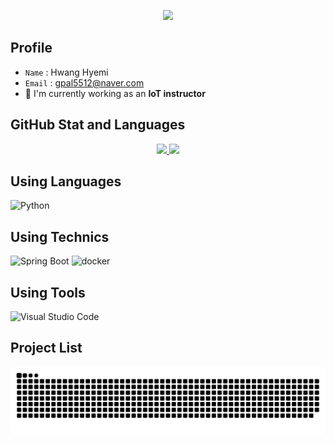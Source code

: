 <p align='center'>
  <a href="https://github.com/0xxhyemi">
    <img src="https://capsule-render.vercel.app/api?type=waving&height=200&color=1468&text=hyemi's%20repository&section=header&reversal=false&fontSize=50&fontAlign=50&fontAlignY=39&animation=fadeIn"/>
  </a>
</p>

## Profile
- `Name` : Hwang Hyemi
- `Email` : gpal5512@naver.com
- 🔭 I'm currently working as an **IoT instructor**
 
## GitHub Stat and Languages
<p align='center'>
  <a href="https://github.com/0xxhyemi">
    <img src="https://github-readme-stats.vercel.app/api?username=0xxhyemi&theme=tokyonight&show_icons=true"/>
    <img src="https://github-readme-stats.vercel.app/api/top-langs/?username=0xxhyemi&theme=tokyonight&layout=compact"/>
  </a>
</p>

## Using Languages
<p align='left'>
<!--     <img height="40" src="https://img.icons8.com/?size=100&id=55199&format=png&color=000000" title="C++"> -->
    <img height="40" src="https://img.icons8.com/?size=100&id=l75OEUJkPAk4&format=png&color=000000" title="Python">
<!--     <img height="40" src="https://img.icons8.com/?size=100&id=Pd2x9GWu9ovX&format=png&color=000000" title="Java"> -->
<!--     <img width="40" height="40" src="https://img.icons8.com/color/48/kotlin.png" alt="kotlin" title="Kotlin"> -->
<!--     <img height="40" src="https://img.icons8.com/?size=100&id=108784&format=png&color=000000" title="Javascript"> -->
<!--     <img height="40" src="https://img.icons8.com/?size=100&id=vgMoO3QkEnKf&format=png&color=000000" title="VisualBasic"> -->
<!--     <img width="40" height="40" src="https://img.icons8.com/cute-clipart/64/go-logo.png" alt="go-logo" title="Go"> -->
<!--     <img height="40" src="https://img.icons8.com/?size=100&id=Lz7oiCpdanST&format=png&color=000000" title="Delphi"> -->
<!--     <img height="40" src="https://img.icons8.com/?size=100&id=13460&format=png&color=000000" title="PHP"> -->
<!--     <img width="40" height="40" src="https://img.icons8.com/nolan/64/oracle-logo.png" alt="oracle-logo" title="Oracle"> -->
<!--     <img width="40" height="40" src="https://img.icons8.com/color/48/microsoft-sql-server.png" alt="microsoft-sql-server" title="SQL Server"> -->
<!--     <img width="40" height="40" src="https://img.icons8.com/fluency/48/maria-db.png" alt="maria-db" title="MySQL/MariaDB"> -->
</p>

## Using Technics
<p align='left'>
  <img height="40" src="https://img.icons8.com/?size=100&id=90519&format=png&color=000000" title="Spring Boot">   
  <img width="40" height="40" src="https://img.icons8.com/fluency/48/docker.png" alt="docker" title="Docker">

  <!-- 
  <img height="40" src="https://img.icons8.com/?size=100&id=O6SWwpPIM0GB&format=png&color=000000" title="PyTorch">  
  -->
</p>

## Using Tools
<p align='left'>
  <img height="40" src="https://img.icons8.com/?size=100&id=9OGIyU8hrxW5&format=png&color=000000" title="Visual Studio Code">
</p>

## Project List
  <!--- [Website] [Personal Portfolio site](https://hugoMGSung.github.io)  -->
  <!--- [WinForm] [WinForms프로젝트](https://github.com/hugoMGSung/works-need-it-csharp/tree/main/miniprojects/ITS_CCTV_App)  -->
  <!--- [WPF] [WPF프로젝트](https://github.com/hugoMGSung/works-need-it-cshap/tree/main/studyWpf/portfolio)  -->
  <!--- [IoT] [IoT프로젝트](https://github.com/hugoMGSung/works-need-it-IoT/tree/main/energy_management_system)  -->
  <!--- [Python] [Python강의 프로젝트](https://github.com/hugoMGSung/iot-python-2025)  -->
  <!--- [Spring Boot] [SpringBoot](https://github.com/hugoMGSung/basic-python-2024)  -->

<img src="https://raw.githubusercontent.com/Platane/snk/output/github-contribution-grid-snake.svg" />

